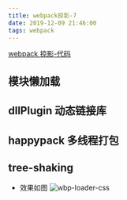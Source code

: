 ```yaml
---
title: webpack掠影-7
date: 2019-12-09 21:46:00
tags: webpack
---
```


[webpack 掠影-代码](https://github.com/handsomeBingo/exercise-webpack "webpack 掠影")

## 模块懒加载

## dllPlugin 动态链接库

## happypack 多线程打包

## tree-shaking






+ 效果如图
![wbp-loader-css](http://47.105.181.88/cdn_assets/webpack-img/wbp5-source-map.png)
